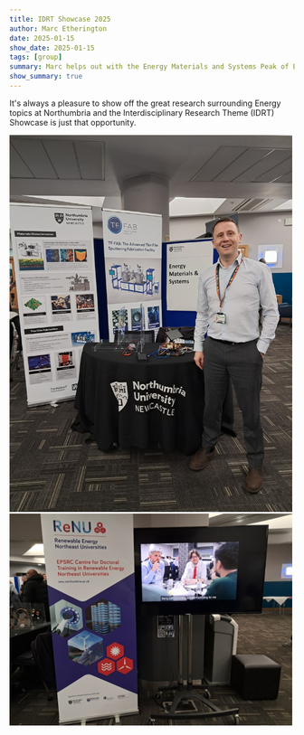 ```yaml
---
title: IDRT Showcase 2025
author: Marc Etherington
date: 2025-01-15
show_date: 2025-01-15
tags: [group]
summary: Marc helps out with the Energy Materials and Systems Peak of Excellence display at the IDRT Showcase 2025
show_summary: true
---
```

It's always a pleasure to show off the great research surrounding Energy topics at Northumbria and the Interdisciplinary Research Theme (IDRT) Showcase is just that opportunity.

<img src="https://github.com/marc-k-etherington/marc-k-etherington.github.io/blob/main/content/post/images/Neil_IDRT_2025.jpg?raw=true" width="500" height="auto">
<img src="https://github.com/marc-k-etherington/marc-k-etherington.github.io/blob/main/content/post/images/IDRT_2025.jpg?raw=true" width="500" height="auto">
